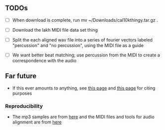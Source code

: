 ## TODOs 
* [ ] When download is complete, run mv ~/Downloads/cal10kthingy.tar.gz .
* [ ] Download the lakh MIDI file data set thing
* [ ] Split the each aligned wav file into a series of fourier vectors labeled "percussion" and "no percussion", using the MIDI file as a guide
* [ ] We want better beat matching; use percussion from the MIDI to create a correspondence with the audio


## Far future
* If this ever amounts to anything, see [this page](https://labrosa.ee.columbia.edu/projects/musicsim/uspop2002.html) and [this page](http://millionsongdataset.com/) for citing purposes

### Reproducibility
* The mp3 samples are from [here](http://millionsongdataset.com/pages/additional-datasets/) and the MIDI files and tools for audio alignment are from [here](https://github.com/craffel/midi-dataset)
  
